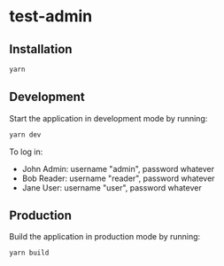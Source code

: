 # test-admin

## Installation

```sh
yarn
```

## Development

Start the application in development mode by running:

```sh
yarn dev
```

To log in:

- John Admin: username "admin", password whatever
- Bob Reader: username "reader", password whatever
- Jane User: username "user", password whatever

## Production

Build the application in production mode by running:

```sh
yarn build
```


